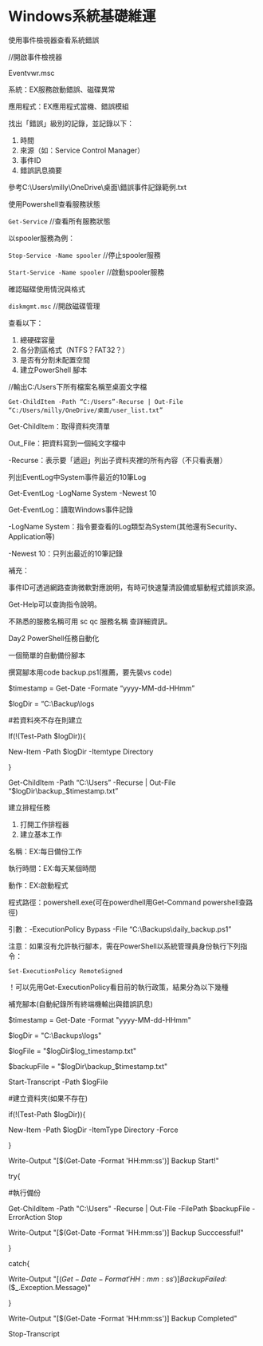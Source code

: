 # Windows系統基礎維運

使用事件檢視器查看系統錯誤

//開啟事件檢視器

Eventvwr.msc

系統：EX服務啟動錯誤、磁碟異常

應用程式：EX應用程式當機、錯誤模組

找出「錯誤」級別的記錄，並記錄以下：

1. 時間
2. 來源（如：Service Control Manager）
3. 事件ID
4. 錯誤訊息摘要

參考C:\Users\milly\OneDrive\桌面\錯誤事件記錄範例.txt

使用Powershell查看服務狀態

`Get-Service` //查看所有服務狀態

以spooler服務為例：

`Stop-Service -Name spooler` //停止spooler服務

`Start-Service -Name spooler` //啟動spooler服務

確認磁碟使用情況與格式

`diskmgmt.msc` //開啟磁碟管理

查看以下：
1. 總硬碟容量
2. 各分割區格式（NTFS？FAT32？）
3. 是否有分割未配置空間
4. 建立PowerShell 腳本

//輸出C:/Users下所有檔案名稱至桌面文字檔

`Get-ChildItem -Path “C:/Users”-Recurse | Out-File “C:/Users/milly/OneDrive/桌面/user_list.txt”`

Get-ChildItem：取得資料夾清單

Out_File：把資料寫到一個純文字檔中

-Recurse：表示要「遞迴」列出子資料夾裡的所有內容（不只看表層）

列出EventLog中System事件最近的10筆Log

Get-EventLog -LogName System -Newest 10

Get-EventLog：讀取Windows事件記錄

-LogName System：指令要查看的Log類型為System(其他還有Security、Application等)

-Newest 10：只列出最近的10筆記錄

補充：

事件ID可透過網路查詢微軟對應說明，有時可快速釐清設備或驅動程式錯誤來源。

Get-Help可以查詢指令說明。

不熟悉的服務名稱可用 sc qc 服務名稱 查詳細資訊。


Day2 PowerShell任務自動化

一個簡單的自動備份腳本

撰寫腳本用code backup.ps1(推薦，要先裝vs code)

$timestamp = Get-Date -Formate “yyyy-MM-dd-HHmm”

$logDir = “C:\Backup\logs

#若資料夾不存在則建立

If(!(Test-Path $logDir)){

New-Item -Path $logDir -Itemtype Directory

}

Get-ChildItem -Path “C:\Users” -Recurse | Out-File “$logDir\backup_$timestamp.txt”


建立排程任務
1. 打開工作排程器
2. 建立基本工作

名稱：EX:每日備份工作

執行時間：EX:每天某個時間

動作：EX:啟動程式

程式路徑：powershell.exe(可在powerdhell用Get-Command powershell查路徑)

引數：-ExecutionPolicy Bypass -File “C:\Backups\daily\_backup.ps1”

注意：如果沒有允許執行腳本，需在PowerShell以系統管理員身份執行下列指令：

`Set-ExecutionPolicy RemoteSigned`

！可以先用Get-ExecutionPolicy看目前的執行政策，結果分為以下幾種

補充腳本(自動紀錄所有終端機輸出與錯誤訊息)

$timestamp = Get-Date -Format "yyyy-MM-dd-HHmm"

$logDir = "C:\Backups\logs"

$logFile = "$logDir\$log_timestamp.txt"

$backupFile = "$logDir\backup_$timestamp.txt"

Start-Transcript -Path $logFile

#建立資料夾(如果不存在)

if(!(Test-Path $logDir)){

New-Item -Path $logDir -ItemType Directory -Force

}

Write-Output "[$(Get-Date -Format 'HH:mm:ss')] Backup Start!"

try{

#執行備份

Get-ChildItem -Path "C:\Users" -Recurse | Out-File -FilePath $backupFile -ErrorAction Stop

Write-Output "[$(Get-Date -Format 'HH:mm:ss')] Backup Succcessful!"

}

catch{

Write-Output "[$(Get-Date -Format 'HH:mm:ss')] Backup Failed:$($\_.Exception.Message)"

}

Write-Output "[$(Get-Date -Format 'HH:mm:ss')] Backup Completed"

Stop-Transcript

